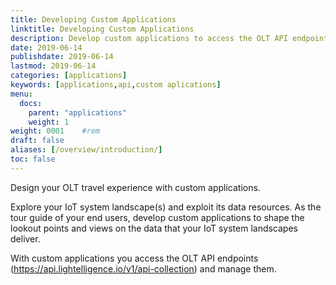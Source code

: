 ```yaml
---
title: Developing Custom Applications
linktitle: Developing Custom Applications
description: Develop custom applications to access the OLT API endpoints.
date: 2019-06-14
publishdate: 2019-06-14
lastmod: 2019-06-14
categories: [applications]
keywords: [applications,api,custom aplications]
menu:
  docs:
    parent: "applications"
    weight: 1
weight: 0001	#rem
draft: false
aliases: [/overview/introduction/]
toc: false
---
```


Design your OLT travel experience with custom applications. 

Explore your IoT system landscape(s) and exploit its data resources. As the tour guide of your end users, develop custom applications to shape the lookout points and views on the data that your IoT system landscapes deliver. 

With custom applications you access the OLT API endpoints (https://api.lightelligence.io/v1/api-collection) and manage them.




	







